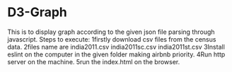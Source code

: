 # D3-Graph
This is to display graph according to the given json file parsing through javascript.
Steps to execute:
1firstly download csv files from the census data.
2files name are india2011.csv india2011sc.csv india2011st.csv
3Install eslint on the computer in the given folder making airbnb priority.
4Run http server on the machine.
5run the index.html on the browser.
